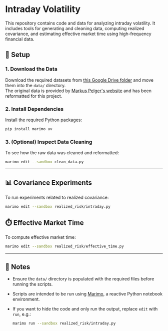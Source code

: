 # Intraday Volatility

This repository contains code and data for analyzing intraday volatility. It includes tools for generating and cleaning data, computing realized covariance, and estimating effective market time using high-frequency financial data.

## 📁 Setup

### 1. Download the Data

Download the required datasets from [this Google Drive folder](https://drive.google.com/drive/folders/16RXMH26fZYagbe3pB0w_OZW2chRAhZLI?usp=sharing) and move them into the `data/` directory.  
The original data is provided by [Markus Pelger's website](https://mpelger.people.stanford.edu/data-and-code) and has been reformatted for this project.

### 2. Install Dependencies

Install the required Python packages:

```bash
pip install marimo uv
```

### 3. (Optional) Inspect Data Cleaning

To see how the raw data was cleaned and reformatted:

```bash
marimo edit --sandbox clean_data.py
```

---

## 📊 Covariance Experiments

To run experiments related to realized covariance:

```bash
marimo edit --sandbox realized_risk/intraday.py
```

## ⏱️ Effective Market Time

To compute effective market time:

```bash
marimo edit --sandbox realized_risk/effective_time.py
```

---

## 📝 Notes

- Ensure the `data/` directory is populated with the required files before running the scripts.
- Scripts are intended to be run using [Marimo](https://github.com/marimo-team/marimo), a reactive Python notebook environment.
- If you want to hide the code and only run the output, replace `edit` with `run`, e.g.:

  ```bash
  marimo run --sandbox realized_risk/intraday.py
  ```

